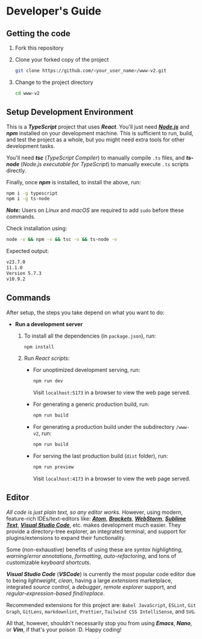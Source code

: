 # Developer's Guide

## Getting the code

1. Fork this repository

2. Clone your forked copy of the project

   ```bash
   git clone https://github.com/<your_user_name>/www-v2.git
   ```

3. Change to the project directory

   ```bash
   cd www-v2
   ```

## Setup Development Environment

This is a ***TypeScript*** project that uses ***React***. You'll just need
*[**Node.js**](https://nodejs.org/en)* and ***npm*** installed on your development machine.
This is sufficient to run, build, and test the project as a whole, but you might need extra tools for other development tasks.

You'll need ***tsc*** (*TypeScript Compiler*) to manually compile `.ts` files, and
***ts-node*** (*Node.js executable for TypeScript*) to manually execute `.ts` scripts directly.

Finally, once ***npm*** is installed, to install the above, run:

```bash
npm i -g typescript
npm i -g ts-node
```

***Note:*** Users on *Linux* and *macOS* are required to add `sudo` before these commands.

Check installation using:

```bash
node -v && npm -v && tsc -v && ts-node -v
```

Expected output:

```bash
v23.7.0
11.1.0
Version 5.7.3
v10.9.2
```

## Commands

After setup, the steps you take depend on what you want to do:

* **Run a development server**

  1. To install all the dependencies (in `package.json`), run:

     ```bash
     npm install
     ```

  2. Run *React scripts*:

     * For unoptimized development serving, run:

       ```bash
       npm run dev
       ```

       Visit `localhost:5173` in a browser to view the web page served.

     * For generating a generic production build, run:

       ```bash
       npm run build
       ```

     * For generating a production build under the subdirectory `/www-v2`, run:

       ```bash
       npm run build
       ```

     * For serving the last production build (`dist` folder), run:

       ```bash
       npm run preview
       ```

       Visit `localhost:4173` in a browser to view the web page served.

## Editor

*All code is just plain text, so any editor works.* However, using modern,
feature-rich IDEs/text-editors like:
[***Atom***](https://github.blog/2022-06-08-sunsetting-atom/),
[***Brackets***](https://brackets.io),
[***WebStorm***](https://www.jetbrains.com/webstorm/),
[***Sublime Text***](https://www.sublimetext.com/),
[***Visual Studio Code***](https://code.visualstudio.com/), etc. makes development much easier.
They provide a directory-tree explorer,
an integrated terminal, and support for plugins/extensions to expand their functionality.

Some (non-exhaustive) benefits of using these are *syntax highlighting*,
*warning/error annotations*, *formatting*, *auto-refactoring*, and tons of customizable
*keyboard shortcuts*.

***Visual Studio Code*** (***VSCode***) is currently the most popular code editor due
to being *lightweight*, *clean*, having a large *extensions* marketplace, integrated
*source control*, a *debugger*, *remote explorer* support, and
*regular-expression-based find/replace*.

Recommended extensions for this project are:
`Babel JavaScript`, `ESLint`, `Git Graph`,
`GitLens`, `markdownlint`, `Prettier`, `Tailwind CSS IntelliSense`, and `SVG`.

All that, however, shouldn't necessarily stop you from using ***Emacs***, ***Nano***, or ***Vim***,
if that's your poison :D. Happy coding!

```
```
